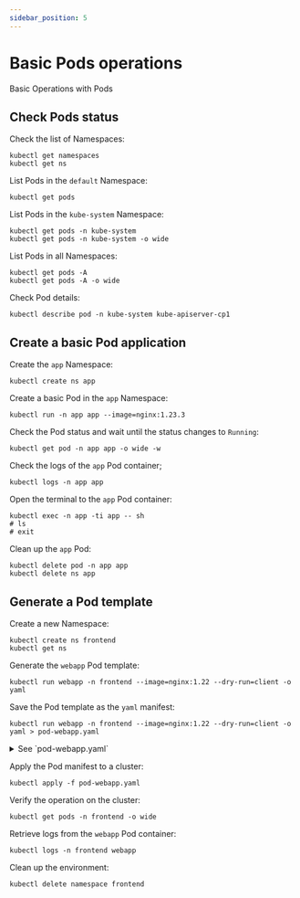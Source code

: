 ```yaml
---
sidebar_position: 5
---
```


# Basic Pods operations

Basic Operations with Pods

## Check Pods status 

Check the list of Namespaces:

```shell
kubectl get namespaces
kubectl get ns
```

List Pods in the `default` Namespace:

```shell
kubectl get pods
```

List Pods in the `kube-system` Namespace:

```shell
kubectl get pods -n kube-system
kubectl get pods -n kube-system -o wide
```

List Pods in all Namespaces:

```shell
kubectl get pods -A
kubectl get pods -A -o wide
```

Check Pod details:

```shell
kubectl describe pod -n kube-system kube-apiserver-cp1
```

## Create a basic Pod application

Create the `app` Namespace:

```shell
kubectl create ns app
```

Create a basic Pod in the `app` Namespace:

```shell
kubectl run -n app app --image=nginx:1.23.3
```

Check the Pod status and wait until the status changes to `Running`:

```shell
kubectl get pod -n app app -o wide -w
``` 

Check the logs of the `app` Pod container;

```shell
kubectl logs -n app app
```

Open the terminal to the `app` Pod container:

```shell
kubectl exec -n app -ti app -- sh
# ls
# exit
```

Clean up the `app` Pod:

```shell
kubectl delete pod -n app app
kubectl delete ns app
```

## Generate a Pod template

Create a new Namespace:

```shell
kubectl create ns frontend
kubectl get ns
```

Generate the `webapp` Pod template:

```shell
kubectl run webapp -n frontend --image=nginx:1.22 --dry-run=client -o yaml
```

Save the Pod template as the `yaml` manifest:

```shell
kubectl run webapp -n frontend --image=nginx:1.22 --dry-run=client -o yaml > pod-webapp.yaml
```
<details>
<summary>See `pod-webapp.yaml` </summary>

```yaml
apiVersion: v1
kind: Pod
metadata:
  creationTimestamp: null
  labels:
    run: webapp
  name: webapp
  namespace: frontend
spec:
  containers:
  - image: nginx:1.23.3
    name: webapp
    resources: {}
  dnsPolicy: ClusterFirst
  restartPolicy: Always
status: {}
```
</details>

Apply the Pod manifest to a cluster:

```shell
kubectl apply -f pod-webapp.yaml
```

Verify the operation on the cluster:

```shell
kubectl get pods -n frontend -o wide
```

Retrieve logs from the `webapp` Pod container:

```shell
kubectl logs -n frontend webapp
```

Clean up the environment: 

```shell
kubectl delete namespace frontend
```
